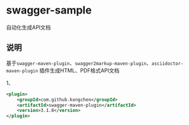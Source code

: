 # swagger-sample
自动化生成API文档

## 说明  
基于`swagger-maven-plugin`、`swagger2markup-maven-plugin`、`asciidoctor-maven-plugin` 插件生成HTML、PDF格式API文档


1、  
``` xml
<plugin>
    <groupId>com.github.kongchen</groupId>
    <artifactId>swagger-maven-plugin</artifactId>
    <version>3.1.8</version>
</plugin>
```